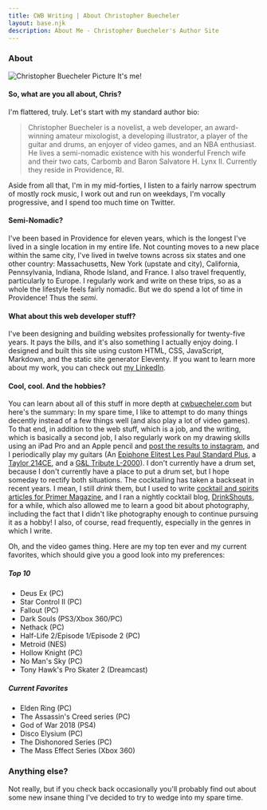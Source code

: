 ```yaml
---
title: CWB Writing | About Christopher Buecheler
layout: base.njk
description: About Me - Christopher Buecheler's Author Site
---
```


### About

<div  class="headerpic">
  <img
    srcset="
      /_img/cwb_casual@2x.jpg 2x,
      /_img/cwb_casual@1x.jpg 1x,
    "
    src="cwb_casual@1x.jpg"
    alt="Christopher Buecheler Picture"
  />
  It's me!
</div>

#### So, what are you all about, Chris?

I'm flattered, truly. Let's start with my standard author bio:

> Christopher Buecheler is a novelist, a web developer, an award-winning amateur mixologist, a developing illustrator, a player of the guitar and drums, an enjoyer of video games, and an NBA enthusiast. He lives a semi-nomadic existence with his wonderful French wife and their two cats, Carbomb and Baron Salvatore H. Lynx II. Currently they reside in Providence, RI.

Aside from all that, I'm in my mid-forties, I listen to a fairly narrow spectrum of mostly rock music, I work out and run on weekdays, I'm vocally progressive, and I spend too much time on Twitter.

#### Semi-Nomadic?

I've been based in Providence for eleven years, which is the longest I've lived in a single location in my entire life. Not counting moves to a new place within the same city, I've lived in twelve towns across six states and one other country: Massachusetts, New York (upstate and city), California, Pennsylvania, Indiana, Rhode Island, and France. I also travel frequently, particularly to Europe. I regularly work and write on these trips, so as a whole the lifestyle feels fairly nomadic. But we do spend a lot of time in Providence! Thus the _semi_.

#### What about this web developer stuff?

I've been designing and building websites professionally for twenty-five years. It pays the bills, and it's also something I actually enjoy doing. I designed and built this site using custom HTML, CSS, JavaScript, Markdown, and the static site generator Eleventy. If you want to learn more about my work, you can check out <a href="https://linkedin.com/in/cwbuecheler" target="_blank">my LinkedIn</a>.

#### Cool, cool. And the hobbies?

You can learn about all of this stuff in more depth at <a href="https://cwbuecheler.com" target="_blank">cwbuecheler.com</a> but here's the summary: In my spare time, I like to attempt to do many things decently instead of a few things well (and also play a lot of video games). To that end, in addition to the web stuff, which is a job, and the writing, which is basically a second job, I also regularly work on my drawing skills using an iPad Pro and an Apple pencil and <a href="https://www.instagram.com/cwbuecheler/" target="_blank">post the results to instagram</a>, and I periodically play my guitars (An <a href="https://www.chorder.com/electric-guitars/epiphone/elitist-les-paul-standard-plus-234" target="_blank">Epiphone Elitest Les Paul Standard Plus</a>, a <a href="https://www.taylorguitars.com/guitars/acoustic/214ce" target="_blank">Taylor 214CE</a>, and a <a href="https://glguitars.com/product/l-2000-2/" target="_blank">G&amp;L Tribute L-2000</a>). I don't currently have a drum set, because I don't currently have a place to put a drum set, but I hope someday to rectify both situations. The cocktailing has taken a backseat in recent years. I mean, I still _drink_ them, but I used to write <a href="https://www.primermagazine.com/author/christopher-buecheler" target="_blank">cocktail and spirits articles for Primer Magazine</a>, and I ran a nightly cocktail blog, <a href="https://drinkshouts.com" target="_blank">DrinkShouts</a>, for a while, which also allowed me to learn a good bit about photography, including the fact that I didn't like photography enough to continue pursuing it as a hobby! I also, of course, read frequently, especially in the genres in which I write.

Oh, and the video games thing. Here are my top ten ever and my current favorites, which should give you a good look into my preferences:

##### Top 10

- Deus Ex (PC)
- Star Control II (PC)
- Fallout (PC)
- Dark Souls (PS3/Xbox 360/PC)
- Nethack (PC)
- Half-Life 2/Episode 1/Episode 2 (PC)
- Metroid (NES)
- Hollow Knight (PC)
- No Man's Sky (PC)
- Tony Hawk's Pro Skater 2 (Dreamcast)

##### Current Favorites

- Elden Ring (PC)
- The Assassin's Creed series (PC)
- God of War 2018 (PS4)
- Disco Elysium (PC)
- The Dishonored Series (PC)
- The Mass Effect Series (Xbox 360)

### Anything else?

Not really, but if you check back occasionally you'll probably find out about some new insane thing I've decided to try to wedge into my spare time.
